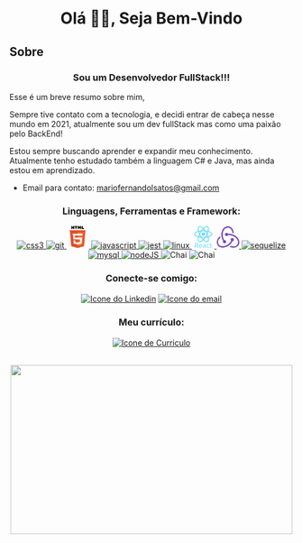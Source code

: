 <h1 align="center">Olá 👋🏽, Seja Bem-Vindo </h1>

## Sobre
<h3 align="center"> Sou um Desenvolvedor FullStack!!!</h3>
Esse é um breve resumo sobre mim,

Sempre tive contato com a tecnologia, e decidi entrar de cabeça nesse mundo em 2021, atualmente sou um dev fullStack mas como uma paixão pelo BackEnd! 

Estou sempre buscando aprender e expandir meu conhecimento. Atualmente tenho estudado também a linguagem C# e Java, mas ainda estou em aprendizado.

- Email para contato: mariofernandolsatos@gmail.com


<h3 align="center">Linguagens, Ferramentas e Framework:</h3>
<p align="center"> <a href="https://www.w3schools.com/css/" target="_blank" rel="noreferrer"> <img src="https://user-images.githubusercontent.com/93008789/160024473-d9b0a192-5889-47d5-a534-b2b74a585d6a.svg" alt="css3" width="40" height="40"/> </a>
 <a href="https:// git-scm.com/" target="_blank" rel="noreferrer"> <img src="https://www.vectorlogo.zone/logos/git-scm/git-scm-icon.svg" alt=" git" width="40" height="40"/> </a>
 <a href="https://www.w3.org/html/" target="_blank" rel="noreferrer"> <img src ="https://raw.githubusercontent.com/devicons/devicon/master/icons/html5/html5-original-wordmark.svg" alt="html5" width="40" height="40"/> </a>
 <a href="https:// developer.mozilla.org/en-US/docs/Web/JavaScript" target="_blank" rel="noreferrer"> <img src="https://user-images.githubusercontent.com/93008789/160024529-c9d4c930-88e1-448f-8c26-ec45b028467c.svg" alt="javascript" width="40" height="40"/> </a>
 <a href="https://jestjs.io" target="_blank" rel=" noreferrer"> <img src="https://www.vectorlogo.zone/logos/jestjsio/jestjsio-icon.svg" alt="jest" width="40" height="40"/> </a>
<a href="https://www.linux.org/" target="_blank" rel="noreferrer"> <img src="https://user-images.githubusercontent.com/93008789/160024553-ee55f8d7-cc43-4ac2-8daa-c587e1f4e038.png" alt="linux" width="40" height="40"/> </a>
<a href="https://reactjs.org/" target="_blank" rel= "noreferrer"> <img src="https://raw.githubusercontent.com/devicons/devicon/master/icons/react/react-original-wordmark.svg" alt="react" width="40" height=" 40"/> </a>
 <a href="https://redux.js.org" target="_blank" rel="noreferrer"> <img src="https://raw.githubusercontent.com/devicons/devicon/master/icons/redux/redux-original.svg" alt="redux" width="40" height="40"/> </a>
<a href="https://sequelize.org/" target="_blank" rel= "noreferrer"> <img src="https://user-images.githubusercontent.com/93008789/176967712-7b446fba-5860-4404-87ed-30e4815a54d0.svg" alt="sequelize" width="40" height=" 40"/> 
<a href="https://www.mysql.com/" target="_blank" rel= "noreferrer"> <img src="https://user-images.githubusercontent.com/93008789/176967855-3bd891bf-3c2a-4963-8e15-7748c46e884a.svg" alt="mysql" width="40" height=" 40"/> 
<a href="https://nodejs.org/en/" target="_blank" rel= "noreferrer"> <img src="https://user-images.githubusercontent.com/93008789/176968296-7facf9b9-29dd-4862-abad-b90a67704d41.svg" alt="nodeJS" width="40" height=" 40"/> 
<a href"https://www.chaijs.com/" target="_blank" rel= "noreferrer"> <img src="https://user-images.githubusercontent.com/93008789/176968754-bc883fd3-42ce-48f8-90d8-7fa84b2cefac.png" alt="Chai" width="40" height=" 40"/> 
<a href"https://www.typescriptlang.org/" target="_blank" rel= "noreferrer"> <img src="https://user-images.githubusercontent.com/93008789/189359471-8024816a-1857-4148-972a-4fb3873f6979.svg" alt="Chai" width="40" height=" 40"/> 
</p>

<h3 align="center"> Conecte-se comigo:</h3>

<p align="center">
<a align="center" href="https://www.linkedin.com/in/mario-fernando-lacerda/" target="_blank"><img align="center" src="https://user-images.githubusercontent.com/93008789/160024359-0edb6efe-71b3-47b9-b26a-ce21dd12bd1c.svg" alt="Icone do Linkedin" height="50" width="60" /></a> <a  align="center" href="mailto:mariofernandolsantos@gmail.com" target="_blank"><img align="center" src="https://user-images.githubusercontent.com/93008789/160025050-f5f2fe71-6bca-4bad-b194-5868fde5d5dd.svg" alt="Icone do email" height="50" width="60"></a>
</p>

<h3 align="center"> Meu currículo:</h3>
<p align="center">
<a align="center" href="https://drive.google.com/file/d/1X3zWiCC9fAqTK9xajSwHGq_ITJGKJJP7/view?usp=sharing" target="_blank"><img align="center" src="https://user-images.githubusercontent.com/93008789/176969766-3da0a53d-f2e4-42b0-bc1b-2cc8aa48b32e.png" alt="Icone de Curriculo" height="60" width="70" /> </a>
</p>

<p align="center">
  <img width="500" height="300" src="https://github-readme-stats.vercel.app/api?username=MarioFLS&show_icons=true&theme=dark">
</p>


